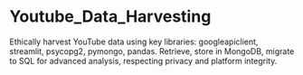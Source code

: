 # Youtube_Data_Harvesting
Ethically harvest YouTube data using key libraries: googleapiclient, streamlit, psycopg2, pymongo, pandas. Retrieve, store in MongoDB, migrate to SQL for advanced analysis, respecting privacy and platform integrity.
